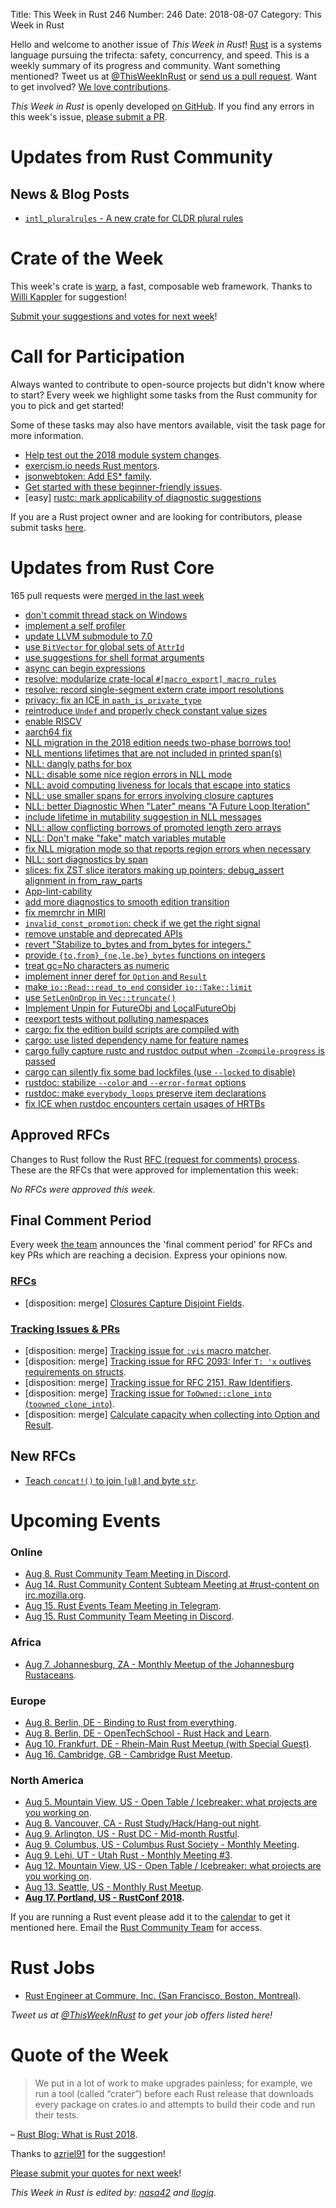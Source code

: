 Title: This Week in Rust 246
Number: 246
Date: 2018-08-07
Category: This Week in Rust

Hello and welcome to another issue of *This Week in Rust*!
[Rust](http://rust-lang.org) is a systems language pursuing the trifecta: safety, concurrency, and speed.
This is a weekly summary of its progress and community.
Want something mentioned? Tweet us at [@ThisWeekInRust](https://twitter.com/ThisWeekInRust) or [send us a pull request](https://github.com/cmr/this-week-in-rust).
Want to get involved? [We love contributions](https://github.com/rust-lang/rust/blob/master/CONTRIBUTING.md).

*This Week in Rust* is openly developed [on GitHub](https://github.com/cmr/this-week-in-rust).
If you find any errors in this week's issue, [please submit a PR](https://github.com/cmr/this-week-in-rust/pulls).

# Updates from Rust Community

## News & Blog Posts

* [`intl_pluralrules` - A new crate for CLDR plural rules](https://blog.mozilla.org/l10n/2018/08/03/intl_pluralrules-a-rust-crate-for-handling-plural-forms-with-cldr-plural-rules/)

# Crate of the Week

This week's crate is [warp](https://github.com/seanmonstar/warp), a fast, composable web framework. Thanks to [Willi Kappler](https://users.rust-lang.org/t/crate-of-the-week/2704/428) for suggestion!

[Submit your suggestions and votes for next week][submit_crate]!

[submit_crate]: https://users.rust-lang.org/t/crate-of-the-week/2704

# Call for Participation

Always wanted to contribute to open-source projects but didn't know where to start?
Every week we highlight some tasks from the Rust community for you to pick and get started!

Some of these tasks may also have mentors available, visit the task page for more information.

* [Help test out the 2018 module system changes](https://internals.rust-lang.org/t/help-test-out-the-2018-module-system-changes/8047).
* [exercism.io needs Rust mentors](https://users.rust-lang.org/t/exercism-io-needs-mentors/19222).
* [jsonwebtoken: Add ES* family](https://github.com/Keats/jsonwebtoken/issues/21).
* [Get started with these beginner-friendly issues](https://www.rustaceans.org/findwork/starters).
* [easy] [rustc: mark applicability of diagnostic suggestions](https://github.com/rust-lang/rust/issues/50723)

If you are a Rust project owner and are looking for contributors, please submit tasks [here][guidelines].

[guidelines]: https://users.rust-lang.org/t/twir-call-for-participation/4821

# Updates from Rust Core

165 pull requests were [merged in the last week][merged]

[merged]: https://github.com/search?q=is%3Apr+org%3Arust-lang+is%3Amerged+merged%3A2018-07-23..2018-07-31

* [don't commit thread stack on Windows](https://github.com/rust-lang/rust/pull/52847)
* [implement a self profiler](https://github.com/rust-lang/rust/pull/51657)
* [update LLVM submodule to 7.0](https://github.com/rust-lang/rust/pull/52983)
* [use `BitVector` for global sets of `AttrId`](https://github.com/rust-lang/rust/pull/52799)
* [use suggestions for shell format arguments](https://github.com/rust-lang/rust/pull/52888)
* [async can begin expressions](https://github.com/rust-lang/rust/pull/52954)
* [resolve: modularize crate-local `#[macro_export] macro_rules`](https://github.com/rust-lang/rust/pull/52234)
* [resolve: record single-segment extern crate import resolutions](https://github.com/rust-lang/rust/pull/52930)
* [privacy: fix an ICE in `path_is_private_type`](https://github.com/rust-lang/rust/pull/53001)
* [reintroduce `Undef` and properly check constant value sizes](https://github.com/rust-lang/rust/pull/52712)
* [enable RISCV](https://github.com/rust-lang/rust/pull/52787)
* [aarch64 fix](https://github.com/rust-lang/llvm/pull/123)
* [NLL migration in the 2018 edition needs two-phase borrows too!](https://github.com/rust-lang/rust/pull/52975)
* [NLL mentions lifetimes that are not included in printed span(s)](https://github.com/rust-lang/rust/pull/52973)
* [NLL: dangly paths for box](https://github.com/rust-lang/rust/pull/52782)
* [NLL: disable some nice region errors in NLL mode](https://github.com/rust-lang/rust/pull/53115)
* [NLL: avoid computing liveness for locals that escape into statics](https://github.com/rust-lang/rust/pull/52991)
* [NLL: use smaller spans for errors involving closure captures](https://github.com/rust-lang/rust/pull/52959)
* [NLL: better Diagnostic When "Later" means "A Future Loop Iteration"](https://github.com/rust-lang/rust/pull/52948)
* [include lifetime in mutability suggestion in NLL messages](https://github.com/rust-lang/rust/pull/52883)
* [NLL: allow conflicting borrows of promoted length zero arrays](https://github.com/rust-lang/rust/pull/52834)
* [NLL: Don't make "fake" match variables mutable](https://github.com/rust-lang/rust/pull/52810)
* [fix NLL migration mode so that reports region errors when necessary](https://github.com/rust-lang/rust/pull/53045)
* [NLL: sort diagnostics by span](https://github.com/rust-lang/rust/pull/52904)
* [slices: fix ZST slice iterators making up pointers; debug_assert alignment in from_raw_parts](https://github.com/rust-lang/rust/pull/52206)
* [App-lint-cability](https://github.com/rust-lang/rust/pull/52968)
* [add more diagnostics to smooth edition transition](https://github.com/rust-lang/cargo/pull/5824)
* [fix memrchr in MIRI](https://github.com/rust-lang/rust/pull/52854)
* [`invalid_const_promotion`: check if we get the right signal](https://github.com/rust-lang/rust/pull/52823)
* [remove unstable and deprecated APIs](https://github.com/rust-lang/rust/pull/52732)
* [revert "Stabilize to_bytes and from_bytes for integers."](https://github.com/rust-lang/rust/pull/52850)
* [provide `{to,from}_{ne,le,be}_bytes` functions on integers](https://github.com/rust-lang/rust/pull/51919)
* [treat gc=No characters as numeric](https://github.com/rust-lang/rust/pull/51609)
* [implement inner deref for `Option` and `Result`](https://github.com/rust-lang/rust/pull/50267)
* [make `io::Read::read_to_end` consider `io::Take::limit`](https://github.com/rust-lang/rust/pull/52939)
* [use `SetLenOnDrop` in `Vec::truncate()`](https://github.com/rust-lang/rust/pull/52908)
* [Implement Unpin for FutureObj and LocalFutureObj](https://github.com/rust-lang/rust/pull/52870)
* [reexport tests without polluting namespaces](https://github.com/rust-lang/rust/pull/52890)
* [cargo: fix the edition build scripts are compiled with](https://github.com/rust-lang/cargo/pull/5861)
* [cargo: use listed dependency name for feature names](https://github.com/rust-lang/cargo/pull/5811)
* [cargo fully capture rustc and rustdoc output when `-Zcompile-progress` is passed](https://github.com/rust-lang/cargo/pull/5862)
* [cargo can silently fix some bad lockfiles (use `--locked` to disable)](https://github.com/rust-lang/cargo/pull/5831)
* [rustdoc: stabilize `--color` and `--error-format` options](https://github.com/rust-lang/rust/pull/53003)
* [rustdoc: make `everybody_loops` preserve item declarations](https://github.com/rust-lang/rust/pull/53002)
* [fix ICE when rustdoc encounters certain usages of HRTBs](https://github.com/rust-lang/rust/pull/52990)

## Approved RFCs

Changes to Rust follow the Rust [RFC (request for comments)
process](https://github.com/rust-lang/rfcs#rust-rfcs). These
are the RFCs that were approved for implementation this week:

*No RFCs were approved this week.*

## Final Comment Period

Every week [the team](https://www.rust-lang.org/team.html) announces the
'final comment period' for RFCs and key PRs which are reaching a
decision. Express your opinions now.

### [RFCs](https://github.com/rust-lang/rfcs/labels/final-comment-period)

* [disposition: merge] [Closures Capture Disjoint Fields](https://github.com/rust-lang/rfcs/pull/2229).

### [Tracking Issues & PRs](https://github.com/rust-lang/rust/labels/final-comment-period)

* [disposition: merge] [Tracking issue for `:vis` macro matcher](https://github.com/rust-lang/rust/issues/41022).
* [disposition: merge] [Tracking issue for RFC 2093: Infer `T: 'x` outlives requirements on structs](https://github.com/rust-lang/rust/issues/44493).
* [disposition: merge] [Tracking issue for RFC 2151, Raw Identifiers](https://github.com/rust-lang/rust/issues/48589).
* [disposition: merge] [Tracking issue for `ToOwned::clone_into` (`toowned_clone_into`)](https://github.com/rust-lang/rust/issues/41263).
* [disposition: merge] [Calculate capacity when collecting into Option and Result](https://github.com/rust-lang/rust/pull/52910).

## New RFCs

* [Teach `concat!()` to join `[u8]` and byte `str`](https://github.com/rust-lang/rfcs/pull/2509).

# Upcoming Events

### Online

* [Aug  8. Rust Community Team Meeting in Discord](https://discordapp.com/channels/442252698964721669/443773747350994945).
* [Aug 14. Rust Community Content Subteam Meeting at #rust-content on irc.mozilla.org](irc://irc.mozilla.org/rust-content).
* [Aug 15. Rust Events Team Meeting in Telegram](https://t.me/joinchat/EkKINhHCgZ9llzvPidOssA).
* [Aug 15. Rust Community Team Meeting in Discord](https://discordapp.com/channels/442252698964721669/443773747350994945).

### Africa

* [Aug  7. Johannesburg, ZA - Monthly Meetup of the Johannesburg Rustaceans](https://www.meetup.com/Johannesburg-Rust-Meetup/events/cpblrnyxlbkb/).

### Europe

* [Aug  8. Berlin, DE - Binding to Rust from everything](https://www.meetup.com/Rust-Berlin/events/252872742/).
* [Aug  8. Berlin, DE - OpenTechSchool - Rust Hack and Learn](https://www.meetup.com/opentechschool-berlin/events/xkdlvpyxlblb/).
* [Aug 10. Frankfurt, DE - Rhein-Main Rust Meetup (with Special Guest)](https://www.meetup.com/Rust-Rhein-Main/events/253311151).
* [Aug 16. Cambridge, GB - Cambridge Rust Meetup](https://www.meetup.com/Cambridge-Rust-Meetup/events/pzwshpyxlbvb/).

### North America

* [Aug  5. Mountain View, US - Open Table / Icebreaker: what projects are you working on](https://www.meetup.com/Rust-Dev-in-Mountain-View/events/glnfcpyxlbhb/).
* [Aug  8. Vancouver, CA - Rust Study/Hack/Hang-out night](https://www.meetup.com/Vancouver-Rust/events/dqldspyxlblb/).
* [Aug  9. Arlington, US - Rust DC - Mid-month Rustful](https://www.meetup.com/RustDC/events/252742624).
* [Aug  9. Columbus, US - Columbus Rust Society - Monthly Meeting](https://www.meetup.com/columbus-rs/events/dbcfrpyxlbmb/).
* [Aug  9. Lehi, UT - Utah Rust - Monthly Meeting #3](https://www.meetup.com/utahrust/events/252760018/).
* [Aug 12. Mountain View, US - Open Table / Icebreaker: what projects are you working on](https://www.meetup.com/Rust-Dev-in-Mountain-View/events/glnfcpyxlbqb/).
* [Aug 13. Seattle, US - Monthly Rust Meetup](https://www.meetup.com/Seattle-Rust-Meetup/events/pkggvpyxlbrb/).
* **[Aug 17. Portland, US - RustConf 2018](http://rustconf.com/).**

If you are running a Rust event please add it to the [calendar] to get
it mentioned here. Email the [Rust Community Team][community] for access.

[calendar]: https://www.google.com/calendar/embed?src=apd9vmbc22egenmtu5l6c5jbfc%40group.calendar.google.com
[community]: mailto:community-team@rust-lang.org

# Rust Jobs

* [Rust Engineer at Commure, Inc. (San Francisco, Boston, Montreal)](https://www.reddit.com/r/rust/comments/92e67g/commure_healthcare_software_startup_hiring_rust/).

*Tweet us at [@ThisWeekInRust](https://twitter.com/ThisWeekInRust) to get your job offers listed here!*

# Quote of the Week

> We put in a lot of work to make upgrades painless; for example, we run a tool (called “crater”) before each Rust release that downloads every package on crates.io and attempts to build their code and run their tests.

– [Rust Blog: What is Rust 2018](https://blog.rust-lang.org/2018/07/27/what-is-rust-2018.html).

Thanks to [azriel91](https://users.rust-lang.org/u/azriel91) for the suggestion!

[Please submit your quotes for next week](http://users.rust-lang.org/t/twir-quote-of-the-week/328)!

*This Week in Rust is edited by: [nasa42](https://github.com/nasa42) and [llogiq](https://github.com/llogiq).*
